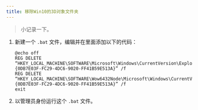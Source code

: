 ```yaml
---
title: 移除Win10的3D对象文件夹
---
```


> 小记录一下。

1. 新建一个 `.bat` 文件，编辑并在里面添加以下的代码：

   ```
   @echo off
   REG DELETE “HKEY_LOCAL_MACHINE\SOFTWARE\Microsoft\Windows\CurrentVersion\Explorer\MyComputer\NameSpace\{0DB7E03F-FC29-4DC6-9020-FF41B59E513A}” /f
   REG DELETE “HKEY_LOCAL_MACHINE\SOFTWARE\Wow6432Node\Microsoft\Windows\CurrentVersion\Explorer\MyComputer\NameSpace\{0DB7E03F-FC29-4DC6-9020-FF41B59E513A}” /f
   exit
   ```

2. 以管理员身份运行这个 `.bat` 文件。

